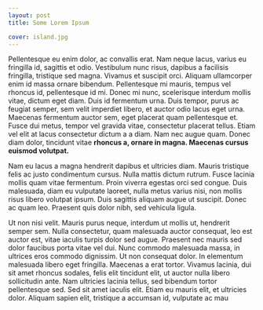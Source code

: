 ```yaml
---
layout: post
title: Some Lorem Ipsum

cover: island.jpg
---
```

Pellentesque eu enim dolor, ac convallis erat. Nam neque lacus, varius eu fringilla id, sagittis et odio. Vestibulum nunc risus, dapibus a facilisis fringilla, tristique sed magna. Vivamus et suscipit orci. Aliquam ullamcorper enim id massa ornare bibendum. Pellentesque mi mauris, tempus vel rhoncus id, pellentesque id mi. Donec mi nunc, scelerisque interdum mollis vitae, dictum eget diam. Duis id fermentum urna. Duis tempor, purus ac feugiat semper, sem velit imperdiet libero, et auctor odio lacus eget urna. Maecenas fermentum auctor sem, eget placerat quam pellentesque et. Fusce dui metus, tempor vel gravida vitae, consectetur placerat tellus. Etiam vel elit at lacus consectetur dictum a a diam. Nam nec augue quam. Donec diam dolor, tincidunt vitae **rhoncus a, ornare in magna. Maecenas cursus euismod volutpat.**  

Nam eu lacus a magna hendrerit dapibus et ultricies diam. Mauris tristique felis ac justo condimentum cursus. Nulla mattis dictum rutrum. Fusce lacinia mollis quam vitae fermentum. Proin viverra egestas orci sed congue. Duis malesuada, diam eu vulputate laoreet, nulla metus varius nisi, non mollis risus libero volutpat ipsum. Duis sagittis aliquam augue ut suscipit. Donec ac quam leo. Praesent quis dolor nibh, sed vehicula ligula.  

Ut non nisi velit. Mauris purus neque, interdum ut mollis ut, hendrerit semper sem. Nulla consectetur, quam malesuada auctor consequat, leo est auctor est, vitae iaculis turpis dolor sed augue. Praesent nec mauris sed dolor faucibus porta vitae vel dui. Nunc commodo malesuada massa, in ultrices eros commodo dignissim. Ut non consequat dolor. In elementum malesuada libero eget fringilla. Maecenas a erat tortor. Vivamus lacinia, dui sit amet rhoncus sodales, felis elit tincidunt elit, ut auctor nulla libero sollicitudin ante. Nam ultricies lacinia tellus, sed bibendum tortor pellentesque sed. Sed sit amet iaculis elit. Etiam eu mauris elit, et ultricies dolor. Aliquam sapien elit, tristique a accumsan id, vulputate ac mau